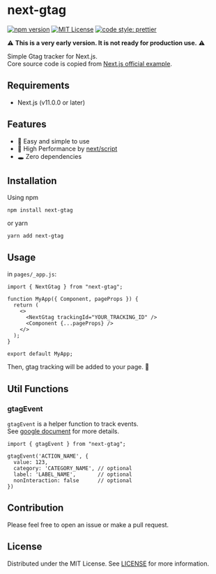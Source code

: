 # next-gtag
[![npm version](https://badge.fury.io/js/<PACKAGE_NAME>.svg)](http://badge.fury.io/js/next-gtag)
[![MIT License](http://img.shields.io/badge/license-MIT-blue.svg?style=flat)](LICENSE)
[![code style: prettier](https://img.shields.io/badge/code_style-prettier-ff69b4.svg)](https://github.com/prettier/prettier)

⚠️ **This is a very early version. It is not ready for production use.** ⚠️

Simple Gtag tracker for Next.js.  
Core source code is copied from [Next.js official example](https://github.com/vercel/next.js/tree/canary/examples/with-google-analytics).

## Requirements
- Next.js (v11.0.0 or later)

## Features
- 👋 Easy and simple to use
- 🚀 High Performance by [next/script](https://nextjs.org/docs/api-reference/next/script)
- 🕳 Zero dependencies

## Installation
Using npm
```
npm install next-gtag
```

or yarn
```
yarn add next-gtag
```

## Usage
in `pages/_app.js`:
```tsx
import { NextGtag } from "next-gtag";

function MyApp({ Component, pageProps }) {
  return (
    <>
      <NextGtag trackingId="YOUR_TRACKING_ID" />
      <Component {...pageProps} />
    </>
  );
}

export default MyApp;
```

Then, gtag tracking will be added to your page. 🥳

## Util Functions
### gtagEvent
`gtagEvent` is a helper function to track events.  
See [google document](https://developers.google.com/analytics/devguides/collection/gtagjs/events) for more details.

```tsx
import { gtagEvent } from "next-gtag";

gtagEvent('ACTION_NAME', {
  value: 123,
  category: 'CATEGORY_NAME', // optional
  label: 'LABEL_NAME',       // optional
  nonInteraction: false      // optional
})
```

## Contribution
Please feel free to open an issue or make a pull request.

## License
Distributed under the MIT License. See [LICENSE](./LICENSE) for more information.
